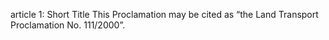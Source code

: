 article 1: Short Title 
This Proclamation may be cited as “the Land Transport Proclamation No. 111&#x2F;2000”.
<ul>
</ul>